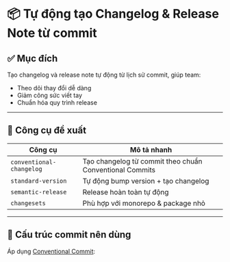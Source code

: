 # 📦 Tự động tạo Changelog & Release Note từ commit

## ✅ Mục đích
Tạo changelog và release note tự động từ lịch sử commit, giúp team:
- Theo dõi thay đổi dễ dàng
- Giảm công sức viết tay
- Chuẩn hóa quy trình release

---

## 📌 Công cụ đề xuất

| Công cụ           | Mô tả nhanh                                  |
|------------------|-----------------------------------------------|
| `conventional-changelog` | Tạo changelog từ commit theo chuẩn Conventional Commits |
| `standard-version`       | Tự động bump version + tạo changelog    |
| `semantic-release`       | Release hoàn toàn tự động               |
| `changesets`             | Phù hợp với monorepo & package nhỏ      |

---

## 🧩 Cấu trúc commit nên dùng

Áp dụng [Conventional Commit](https://www.conventionalcommits.org/):

